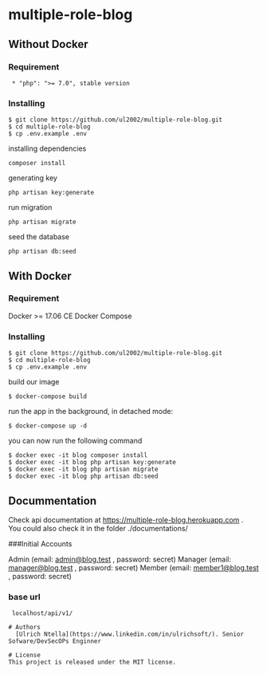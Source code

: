 
# multiple-role-blog

## Without Docker

### Requirement
```
 * "php": ">= 7.0", stable version

 ```
### Installing

```
$ git clone https://github.com/ul2002/multiple-role-blog.git
$ cd multiple-role-blog
$ cp .env.example .env
```

installing dependencies
```
composer install

```
generating key

```
php artisan key:generate

```

run migration
```
php artisan migrate

```
seed the database
```
php artisan db:seed

```

## With Docker

### Requirement

Docker >= 17.06 CE
Docker Compose

###  Installing
```
$ git clone https://github.com/ul2002/multiple-role-blog.git
$ cd multiple-role-blog
$ cp .env.example .env
```
build our image 
```
$ docker-compose build
```
run the app in the background, in detached mode:
```
$ docker-compose up -d

```
you can now run the following command
```
$ docker exec -it blog composer install
$ docker exec -it blog php artisan key:generate
$ docker exec -it blog php artisan migrate 
$ docker exec -it blog php artisan db:seed 
```


## Docummentation

Check api documentation at https://multiple-role-blog.herokuapp.com .<br/>
You could also check it in the folder ./documentations/

###Initial Accounts 

Admin (email: admin@blog.test , password: secret)
Manager (email: manager@blog.test , password: secret)
Member (email: member1@blog.test , password: secret)

### base url

```
 localhost/api/v1/

```


```
# Authors
  [Ulrich Ntella](https://www.linkedin.com/in/ulrichsoft/). Senior Sofware/DevSecOPs Enginner

# License
This project is released under the MIT license.
